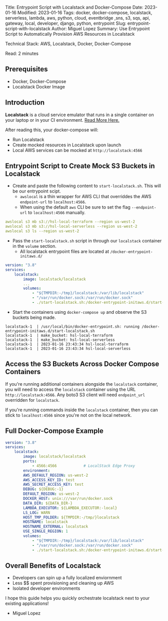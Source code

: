 Title: Entrypoint Script with Localstack and Docker-Compose
Date: 2023-01-16
Modified: 2023-01-16
Tags: docker, docker-compose, localstack, serverless, lambda, aws, python, cloud, eventbridge ,sns, s3, sqs, api, gateway, local, developer, django, python, entrypoint
Slug: entrypoint-script-with-localstack
Author: Miguel Lopez
Summary: Use Entrypoint Script to Automatically Provision AWS Resources in Localstack

Technical Stack: AWS, Localstack, Docker, Docker-Compose

Read: 2 minutes

## Prerequisites 

- Docker, Docker-Compose
- Localstack Docker Image

## Introduction

**Localstack** is a cloud service emulator that runs in a single container on your laptop or in your CI environment. [Read More Here.](https://docs.localstack.cloud/getting-started/?__hstc=108988063.4c3716ab9432d996297196d8a59201a6.1673401275754.1673401275754.1673907003067.2&__hssc=108988063.1.1673907003067&__hsfp=1395183370)

After reading this, your docker-compose will: 

- Run Localstack
- Create mocked resources in Localstack upon launch
- Local AWS services can be mocked at `http://localstack:4566`


## Entrypoint Script to Create Mock S3 Buckets in Localstack

- Create and paste the following content to `start-localstack.sh`. This will be our entrypoint scipt. 
    - `awslocal` is a thin wrapper for AWS CLI that overriddes the AWS `endpoint-url` to `localhost:4566`.
    - When using the default `aws` CLI be sure to set the flag `--endpoint-url` to `localhost:4566` manually. 
```yml
awslocal s3 mb s3://hsl-local-terraform --region us-west-2
awslocal s3 mb s3://hsl-local-serverless --region us-west-2
awslocal s3 ls --region us-west-2
```
- Pass the `start-localstack.sh` script in through our `localstack` container in the `volume` section. 
    - All localstack entrypoint files are located at `/docker-entrypoint-initaws.d/`
```yml
version: "3.8" 
services:
    localstack:
        image: localstack/localstack
        ...
        volumes:
            - "${TMPDIR:-/tmp}/localstack:/var/lib/localstack"
            - "/var/run/docker.sock:/var/run/docker.sock"
            - ./start-localstack.sh:/docker-entrypoint-initaws.d/start-localstack.sh
```
- Start the containers using `docker-compose up` and observe the S3 buckets being made. 
```
localstack-1  | /usr/local/bin/docker-entrypoint.sh: running /docker-entrypoint-initaws.d/start-localstack.sh
localstack-1  | make_bucket: hsl-local-terraform
localstack-1  | make_bucket: hsl-local-serverless
localstack-1  | 2023-01-16 23:43:34 hsl-local-terraform
localstack-1  | 2023-01-16 23:43:34 hsl-local-serverless
```

## Access the S3 Buckets Across Docker Compose Containers

If you're running additional containers alongside the `localstack` container, you will need to access the `localstack` container using the URL `http://localstack:4566`. Any boto3 S3 client will need `endpoint_url` overridden for `localstack`.

If you're running commands inside the `localstack` container, then you can stick to `localhost:4566` since you're not on the local network. 

## Full Docker-Compose Example
```yml
version: "3.8" 
services:
    localstack:
        image: localstack/localstack
        ports:
            - 4566:4566            # LocalStack Edge Proxy
        environment:
        AWS_DEFAULT_REGION: us-west-2
        AWS_ACCESS_KEY_ID: test
        AWS_SECRET_ACCESS_KEY: test
        DEBUG: ${DEBUG:-1}
        DEFAULT_REGION: us-west-2
        DOCKER_HOST: unix:///var/run/docker.sock
        DATA_DIR: ${DATA_DIR-}
        LAMBDA_EXECUTOR: ${LAMBDA_EXECUTOR:-local}
        LS_LOG: WARN
        HOST_TMP_FOLDER: ${TMPDIR:-/tmp/}localstack
        HOSTNAME: localstack
        HOSTNAME_EXTERNAL: localstack
        USE_SINGLE_REGION: 1
        volumes:
            - "${TMPDIR:-/tmp}/localstack:/var/lib/localstack"
            - "/var/run/docker.sock:/var/run/docker.sock"
            - ./start-localstack.sh:/docker-entrypoint-initaws.d/start-localstack.sh
```

## Overall Benefits of Localstack

- Developers can spin up a fully localized enviornment
- Less $$ spent provisioning and cleaning up AWS
- Isolated developer environments

I hope this guide helps you quickly orchestrate localstack next to your existing applications!

- Miguel Lopez
